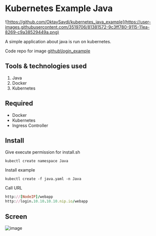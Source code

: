 

# Kubernetes Example Java

![https://github.com/OktaySavdi/kubernetes_java_example](https://user-images.githubusercontent.com/3519706/81381572-9c3ff780-9115-11ea-8269-c9a38529449a.png)

A simple application about java is run on kubernetes.

Code repo for image  [github\login_example](https://github.com/OktaySavdi/java-example)

## [](https://github.com/OktaySavdi/kubernetes_java_example)Tools & technologies used

1.  Java
2.  Docker
3. Kubernetes

## [](https://github.com/OktaySavdi/kubernetes_java_example) Required

-   Docker
-   Kubernetes
-   Ingress Controller

## [](https://github.com/OktaySavdi/kubernetes_java_example) Install

Give execute permission for install.sh
```
kubectl create namespace Java
```
Install example
```
kubectl create -f java.yaml -n Java
```

Call URL
```ruby
http://[NodeIP]/webapp
http://login.10.10.10.10.nip.io/webapp
```
## [](https://github.com/OktaySavdi/kubernetes_java_example) Screen

![image](https://user-images.githubusercontent.com/3519706/81382056-6b13f700-9116-11ea-8f14-c95fa021b1cf.png)
